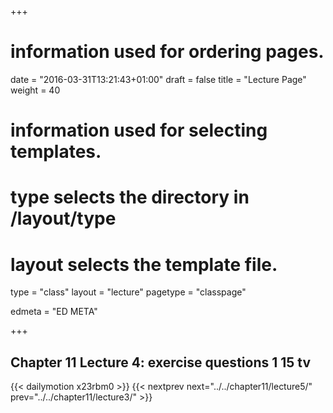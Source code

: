 +++
# information used for ordering pages.
date = "2016-03-31T13:21:43+01:00"
draft = false
title = "Lecture Page"
weight = 40

# information used for selecting templates.
# type selects the directory in /layout/type
# layout selects the template file.

type   = "class"
layout = "lecture"
pagetype = "classpage"





edmeta = "ED META"

+++
## Chapter 11 Lecture 4: exercise questions 1 15 tv
{{< dailymotion x23rbm0 >}}
{{< nextprev next="../../chapter11/lecture5/"     prev="../../chapter11/lecture3/"  >}}

